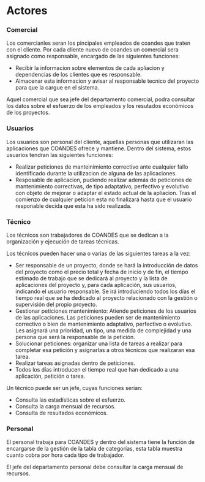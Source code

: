 # Actores


### Comercial

Los comercianles seran los pincipales empleados de coandes que traten con el cliente. Por cada cliente nuevo de coandes un comercial sera asignado como responsable, encargado de las siguientes funciones:

- Recibir la informacion sobre elementos de cada apliacion y dependencias de los clientes que es responsable.
- Almacenar esta informacion y avisar al responsable tecnico del proyecto para que la cargue en el sistema.


Aquel comercial que sea jefe del departamento comercial, podra consultar los datos sobre el esfuerzo de los empleados y los resutados económicos de los proyectos.


### Usuarios

Los usuarios son personal del cliente, aquellas personas que utilizaran las aplicaciones que COANDES ofrece y mantiene. Dentro del sistema, estos usuarios tendran las siguientes funciones:

- Realizar peticiones de manteinimiento correctivo ante cualquier fallo identificado durante la utilizacion de alguna de las aplicaciones.
- Resposable de aplicacion, pudiendo realizar además de peticiones de mantenimiento correctivas, de tipo adaptativo, perfectivo y evolutivo con objeto de mejorar o adaptar el estado actual de la apliacion. Tras el comienzo de cualquier peticion esta no finalizará hasta que el usuario responable decida que esta ha sido realizada.


### Técnico

Los técnicos son trabajadores de COANDES que se dedican a la organización y ejecución de tareas técnicas.

Los técnicos pueden hacer una o varias de las siguientes tareas a la vez:

- Ser responsable de un proyecto, donde se hará la introducción de datos del proyecto como el precio total y fecha de inicio y de fin, el tiempo estimado de trabajo que se dedicará al proyecto y la lista de aplicaciones del proyecto y, para cada aplicación, sus usuarios, indicando el usuario responsable. Se irá introduciendo todos los días el tiempo real que se ha dedicado al proyecto relacionado con la gestión o supervisión del propio proyecto.
- Gestionar peticiones mantenimiento: Atiende peticiones de los usuarios de las aplicaciones. Las peticiones pueden ser de mantenimiento correctivo o bien de mantenimiento adaptativo, perfectivo o evolutivo. Les asignará una prioridad, un tipo, una medida de complejidad y una persona que será la responsable de la petición.
- Solucionar peticiones: organizar una lista de tareas a realizar para completar esa petición y asignarlas a otros técnicos que realizaran esa tarea.
- Realizar tareas asignadas dentro de peticiones.
- Todos los días introducen el tiempo real que han dedicado a una aplicación, petición o tarea.

Un técnico puede ser un jefe, cuyas funciones serían:

- Consulta las estadísticas sobre el esfuerzo.
- Consulta la carga mensual de recursos.
- Consulta de resultados económicos.


### Personal

El personal trabaja para COANDES y dentro del sistema tiene la función de encargarse de la gestión de la tabla de categorías, esta tabla muestra cuanto cobra por hora cada tipo de trabajador.

El jefe del departamento personal debe consultar la carga mensual de recursos.
